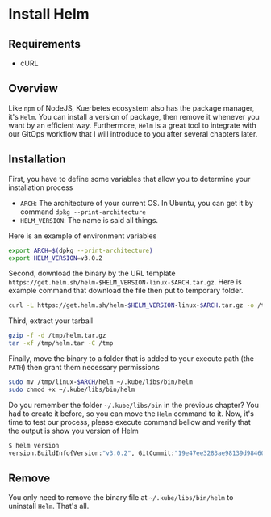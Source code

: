 # Install Helm

## Requirements

- cURL

## Overview

Like `npm` of NodeJS, Kuerbetes ecosystem also has the package manager, it's `Helm`. You can install a version of package, then remove it whenever you want by an efficient way. Furthermore, `Helm` is a great tool to integrate with our GitOps workflow that I will introduce to you after several chapters later.

## Installation

First, you have to define some variables that allow you to determine your installation process

- `ARCH`: The architecture of your current OS. In Ubuntu, you can get it by command `dpkg --print-architecture`
- `HELM_VERSION`: The name is said all things.

Here is an example of environment variables

```bash
export ARCH=$(dpkg --print-architecture)
export HELM_VERSION=v3.0.2
```

Second, download the binary by the URL template `https://get.helm.sh/helm-$HELM_VERSION-linux-$ARCH.tar.gz`. Here is example command that download the file then put to temporary folder.

```bash
curl -L https://get.helm.sh/helm-$HELM_VERSION-linux-$ARCH.tar.gz -o /tmp/helm.tar.gz
```

Third, extract your tarball

```bash
gzip -f -d /tmp/helm.tar.gz
tar -xf /tmp/helm.tar -C /tmp
```

Finally, move the binary to a folder that is added to your execute path (the `PATH`) then grant them necessary permissions

```bash
sudo mv /tmp/linux-$ARCH/helm ~/.kube/libs/bin/helm
sudo chmod +x ~/.kube/libs/bin/helm
```

Do you remember the folder `~/.kube/libs/bin` in the previous chapter? You had to create it before, so you can move the `Helm` command to it. Now, it's time to test our process, please execute command bellow and verify that the output is show you version of Helm

```bash
$ helm version
version.BuildInfo{Version:"v3.0.2", GitCommit:"19e47ee3283ae98139d98460de796c1be1e3975f", GitTreeState:"clean", GoVersion:"go1.13.5"}
```

## Remove

You only need to remove the binary file at `~/.kube/libs/bin/helm` to uninstall `Helm`. That's all.
